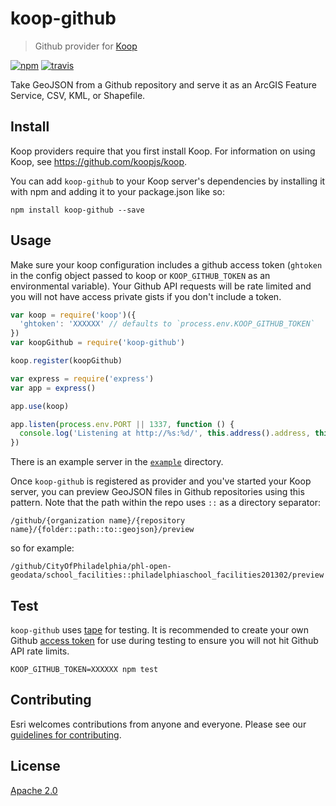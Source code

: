 # koop-github

> Github provider for [Koop](https://github.com/koopjs/koop)

[![npm][npm-image]][npm-url]
[![travis][travis-image]][travis-url]

[npm-image]: https://img.shields.io/npm/v/koop-github.svg?style=flat-square
[npm-url]: https://www.npmjs.com/package/koop-github
[travis-image]: https://travis-ci.org/koopjs/koop-provider-github.svg?branch=master
[travis-url]: https://travis-ci.org/koopjs/koop-provider-github

Take GeoJSON from a Github repository and serve it as an ArcGIS Feature Service, CSV, KML, or Shapefile.

## Install

Koop providers require that you first install Koop. For information on using Koop, see https://github.com/koopjs/koop.

You can add `koop-github` to your Koop server's dependencies by installing it with npm and adding it to your package.json like so:

```
npm install koop-github --save
```

## Usage

Make sure your koop configuration includes a github access token (`ghtoken` in the config object passed to koop or `KOOP_GITHUB_TOKEN` as an environmental variable). Your Github API requests will be rate limited and you will not have access private gists if you don't include a token.

```js
var koop = require('koop')({
  'ghtoken': 'XXXXXX' // defaults to `process.env.KOOP_GITHUB_TOKEN`
})
var koopGithub = require('koop-github')

koop.register(koopGithub)

var express = require('express')
var app = express()

app.use(koop)

app.listen(process.env.PORT || 1337, function () {
  console.log('Listening at http://%s:%d/', this.address().address, this.address().port)
})
```

There is an example server in the [`example`](example) directory.

Once `koop-github` is registered as provider and you've started your Koop server, you can preview GeoJSON files in Github repositories using this pattern.  Note that the path within the repo uses `::` as a directory separator:

```
/github/{organization name}/{repository name}/{folder::path::to::geojson}/preview
```

so for example:

```
/github/CityOfPhiladelphia/phl-open-geodata/school_facilities::philadelphiaschool_facilities201302/preview
```

## Test

`koop-github` uses [tape](https://github.com/substack/tape) for testing. It is recommended to create your own Github [access token](https://github.com/settings/tokens) for use during testing to ensure you will not hit Github API rate limits.

```
KOOP_GITHUB_TOKEN=XXXXXX npm test
```

## Contributing

Esri welcomes contributions from anyone and everyone. Please see our [guidelines for contributing](https://github.com/Esri/contributing).

## License

[Apache 2.0](LICENSE)
